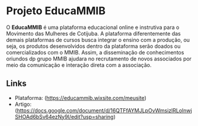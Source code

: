 # Projeto EducaMMIB

O **EducaMMIB** é uma plataforma educacional online e instrutiva para o Movimento das Mulheres de Cotijuba. A plataforma
diferentemente das demais plataformas de cursos busca integrar o ensino com a produção, ou seja, os produtos desenvolvidos
dentro da plataforma serão doados ou comercializados com o MMIB. Assim, a disseminação de conhecimentos oriundos dp grupo MMIB
ajudara no recrutamento de novos associados por meio da comunicação e interação direta com a associação. 

## Links
* Plataforma: (https://educammib.wixsite.com/meusite)
* Artigo: (https://docs.google.com/document/d/16QTFfAYMJLpOvWmsizlRLolnwjSHOAd6bSv64ezNy9I/edit?usp=sharing)
